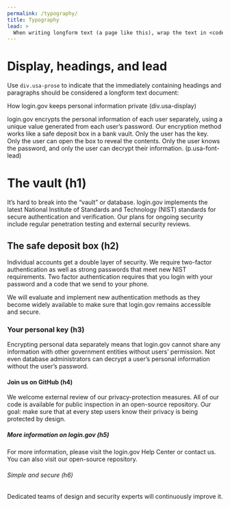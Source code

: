 ```yaml
---
permalink: /typography/
title: Typography
lead: >
  When writing longform text (a page like this), wrap the text in <code class="text-no-wrap text-secondary">div.usa-prose</code> to activate these styles.
---
```


# Display, headings, and lead

Use <code class="text-no-wrap text-secondary">div.usa-prose</code> to indicate that the immediately containing headings and paragraphs should be considered a longform text document:

<div class="border-base-light border-left-1 padding-2 usa-prose">
  <div class="usa-display">How login.gov keeps personal information private <span class="text-no-wrap text-secondary">(div.usa-display)</span></div>

  <p class="usa-font-lead">login.gov encrypts the personal information of each user separately, using a unique value generated from each user’s password. Our encryption method works like a safe deposit box in a bank vault. Only the user has the key. Only the user can open the box to reveal the contents. Only the user knows the password, and only the user can decrypt their information. <span class="text-no-wrap text-secondary">(p.usa-font-lead)</span></p>

  <h1>The vault <span class="text-no-wrap text-secondary">(h1)</span></h1>

  <p>It’s hard to break into the “vault” or database. login.gov implements the latest National Institute of Standards and Technology (NIST) standards for secure authentication and verification. Our plans for ongoing security include regular penetration testing and external security reviews.</p>

  <h2>The safe deposit box <span class="text-no-wrap text-secondary">(h2)</span></h2>

  <p>Individual accounts get a double layer of security. We require two-factor authentication as well as strong passwords that meet new NIST requirements. Two factor authentication requires that you login with your password and a code that we send to your phone.</p>

  <p>We will evaluate and implement new authentication methods as they become widely available to make sure that login.gov remains accessible and secure.</p>

  <h3>Your personal key <span class="text-no-wrap text-secondary">(h3)</span></h3>

  <p>Encrypting personal data separately means that login.gov cannot share any information with other government entities without users’ permission. Not even database administrators can decrypt a user’s personal information without the user’s password.</p>

  <h4>Join us on GitHub <span class="text-no-wrap text-secondary">(h4)</span></h4>

  <p>We welcome external review of our privacy-protection measures. All of our code is available for public inspection in an open-source repository. Our goal: make sure that at every step users know their privacy is being protected by design.</p>

  <h5>More information on login.gov <span class="text-no-wrap text-secondary">(h5)</span></h5>

  <p>For more information, please visit the login.gov Help Center or contact us. You can also visit our open-source repository.</p>

  <h6>Simple and secure <span class="text-no-wrap text-secondary">(h6)</span></h6>

  <p>Dedicated teams of design and security experts will continuously improve it.</p>
</div>
